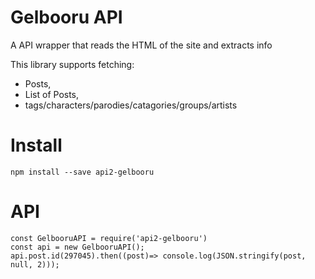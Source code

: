 # Gelbooru API
A API wrapper that reads the HTML of the site and extracts info

This library supports fetching:
- Posts, 
- List of Posts, 
- tags/characters/parodies/catagories/groups/artists

# Install
``` npm install --save api2-gelbooru ```

# API
```
const GelbooruAPI = require('api2-gelbooru') 
const api = new GelbooruAPI();
api.post.id(297045).then((post)=> console.log(JSON.stringify(post, null, 2)));
```
